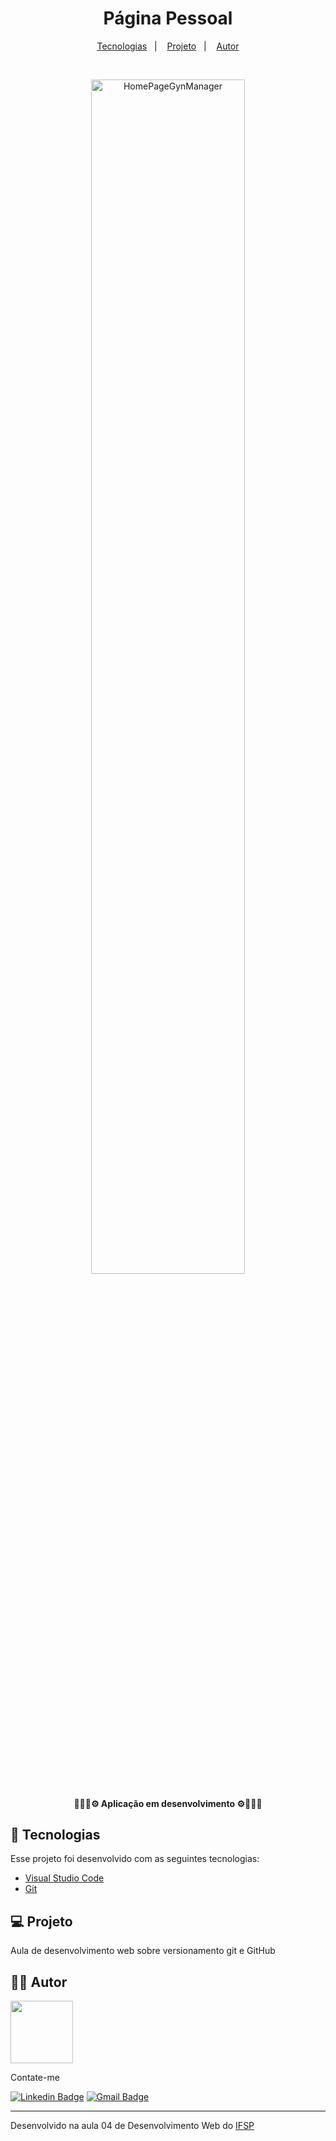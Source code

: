 <h1 align="center">
    Página Pessoal
</h1>

<p align="center">
  <a href="#-tecnologias">Tecnologias</a>&nbsp;&nbsp;&nbsp;|&nbsp;&nbsp;&nbsp;
  <a href="#-projeto">Projeto</a>&nbsp;&nbsp;&nbsp;|&nbsp;&nbsp;&nbsp;
  <a href="#-autor">Autor</a>
</p>

<br>

<p align="center">
  <img alt="HomePageGynManager" title="HomePageGynManager" src="images/HomePageGynManager.PNG" width="70%" =>
</p>

<h4 align="center">
   👷🏾‍♂️⚙️ Aplicação em desenvolvimento ⚙️👷🏾‍♂️
<h4>

## 🚀 Tecnologias

Esse projeto foi desenvolvido com as seguintes tecnologias:

- [Visual Studio Code](https://code.visualstudio.com/)
- [Git](https://git-scm.com/)

## 💻 Projeto

Aula de desenvolvimento web sobre versionamento git e GitHub

## ✍🏾 Autor

<img src="https://avatars.githubusercontent.com/u/65602274?v=4" width="100px;" alt=""/>

Contate-me

[![Linkedin Badge](https://img.shields.io/badge/-Linkedin-blue?style=flat-square&logo=Linkedin&logoColor=white&link=https://www.linkedin.com/in/ronald785/)](https://www.linkedin.com/in/ronald785/)
[![Gmail Badge](https://img.shields.io/badge/-ronaldmateus785@gmail.com-c14438?style=flat-square&logo=Gmail&logoColor=white&link=mailto:ronaldmateus785@gmail.com)](mailto:ronaldmateus785@gmail.com)

---

Desenvolvido na aula 04 de Desenvolvimento Web do [IFSP](https://portal.cmp.ifsp.edu.br/)